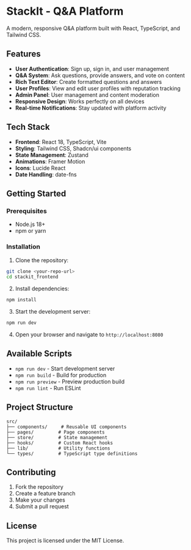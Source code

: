 # StackIt - Q&A Platform

A modern, responsive Q&A platform built with React, TypeScript, and Tailwind CSS.

## Features

- **User Authentication**: Sign up, sign in, and user management
- **Q&A System**: Ask questions, provide answers, and vote on content
- **Rich Text Editor**: Create formatted questions and answers
- **User Profiles**: View and edit user profiles with reputation tracking
- **Admin Panel**: User management and content moderation
- **Responsive Design**: Works perfectly on all devices
- **Real-time Notifications**: Stay updated with platform activity

## Tech Stack

- **Frontend**: React 18, TypeScript, Vite
- **Styling**: Tailwind CSS, Shadcn/ui components
- **State Management**: Zustand
- **Animations**: Framer Motion
- **Icons**: Lucide React
- **Date Handling**: date-fns

## Getting Started

### Prerequisites

- Node.js 18+ 
- npm or yarn

### Installation

1. Clone the repository:
```bash
git clone <your-repo-url>
cd stackit_frontend
```

2. Install dependencies:
```bash
npm install
```

3. Start the development server:
```bash
npm run dev
```

4. Open your browser and navigate to `http://localhost:8080`

## Available Scripts

- `npm run dev` - Start development server
- `npm run build` - Build for production
- `npm run preview` - Preview production build
- `npm run lint` - Run ESLint

## Project Structure

```
src/
├── components/     # Reusable UI components
├── pages/         # Page components
├── store/         # State management
├── hooks/         # Custom React hooks
├── lib/           # Utility functions
└── types/         # TypeScript type definitions
```

## Contributing

1. Fork the repository
2. Create a feature branch
3. Make your changes
4. Submit a pull request

## License

This project is licensed under the MIT License.

